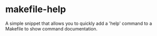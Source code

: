 # makefile-help
A simple snippet that allows you to quickly add a 'help' command to a Makefile to show command documentation.
